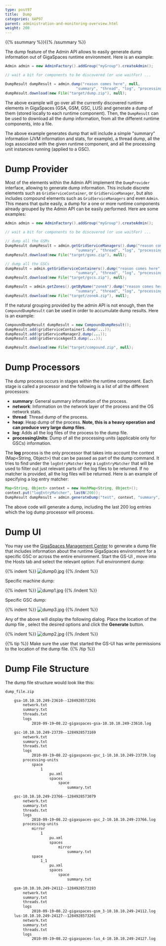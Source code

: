 ```yaml
---
type: post97
title:  Dump
categories: XAP97
parent: administration-and-monitoring-overview.html
weight: 200
---
```



{{% ssummary  %}}{{% /ssummary %}}


The dump feature of the Admin API allows to easily generate dump information out of GigaSpaces runtime environment. Here is an example:


```java
Admin admin = new AdminFactory().addGroup("myGroup").createAdmin();

// wait a bit for components to be discovered (or use waitFor) ...

DumpResult dumpResult = admin.dump("reason comes here", null,
                                "summary", "thread", "log", "processingUnits");
dumpResult.download(new File("target/dump.zip"), null);
```

The above example will go over all the currently discovered runtime elements in GigaSpaces (GSA, GSM, GSC, LUS) and generate a dump of them (stored locally to each runtime component). Then, the `DumpResult` can be used to download all the dump information, from all the different runtime components, into a file.

The above example generates dump that will include a simple "summary" information (JVM information and stats, for example), a thread dump, all the logs associated with the given runtime component, and all the processing unit instances running (applied to a GSC).

# Dump Provider

Most of the elements within the Admin API implement the `DumpProvider` interface, allowing to generate dump information. This include discrete elements such as `GridServiceContainer`, or `GridServiceManager`, but also includes compound elements such as `GridServiceManagers` and even `Admin`. This means that quite easily, a dump for a one or more runtime components already grouped by the Admin API can be easily performed. Here are some examples:


```java
Admin admin = new AdminFactory().addGroup("myGroup").createAdmin();

// wait a bit for components to be discovered (or use waitFor) ...

// dump all the GSMs
DumpResult dumpResult = admin.getGridServiceManagers().dump("reason comes here", null,
                                "summary", "thread", "log", "processingUnits");
dumpResult.download(new File("target/gsms.zip"), null);

// dump all the GSCs
dumpResult = admin.getGridServiceContainers().dump("reason comes here", null,
                                "summary", "thread", "log", "processingUnits");
dumpResult.download(new File("target/gscs.zip"), null);

dumpResult = admin.getZones().getByName("zoneA").dump("reason comes here", null,
                                "summary", "thread", "log", "processingUnits");
dumpResult.download(new File("target/zoneA.zip"), null);
```

If the natural grouping provided by the admin API is not enough, then the `CompoundDumpResult` can be used in order to accumulate dump results. Here is an example:


```java
CompoundDumpResult dumpResult = new CompoundDumpResult();
dumpResult.add(gridServiceContainer1.dump(...));
dumpResult.add(gridServiceManager2.dump(...));
dumpResult.add(gridServiceAgent3.dump(...));

dumpResult.download(new File("target/compound.zip", null);
```

# Dump Processors

The dump process occurs in stages within the runtime component. Each stage is called a processor and the following is a list of all the different processors:

- **summary**: General summary information of the process.
- **network**: Information on the network layer of the process and the OS network stats.
- **thread**: Thread dump of the process.
- **heap**: Heap dump of the process. **Note, this is a heavy operation and can produce very large dump files**.
- **log**: Adds all the log files of the process to the dump file.
- **processingUnits**: Dump of all the processing units (applicable only for GSCs) information.

The **log** process is the only processor that takes into account the context (Map<String, Object>) that can be passed as part of the dump command. It tries to find under the `logEntryMatcher` key a `LogEntryMatcher` that will be used to filter out just relevant parts of the log files to be returned. If no matcher is provided, all the log files will be returned. Here is an example of specifying a log entry matcher:


```java
Map<String, Object> context = new HashMap<String, Object>();
context.put("logEntryMatcher", lastN(200));
DumpResult dumpResult = admin.generateDump("test", context, "summary", "log");
```

The above code will generate a dump, including the last 200 log entries which the log dump processor will process.

# Dump UI

You may use the [GigaSpaces Management Center]({{%currentadmurl%}}/gigaspaces-management-center.html) to generate a dump file that includes information about the runtime GigaSpaces environment for a specific GSC or across the entire environment.
Start the GS-UI , move into the Hosts tab and select the relevant option:
Full environment dump:

{{% indent %}}
![dump0.jpg](/attachment_files/dump0.jpg)
{{% /indent %}}

Specific machine dump:

{{% indent %}}
![dump1.jpg](/attachment_files/dump1.jpg)
{{% /indent %}}

Specific GSC dump:

{{% indent %}}
![dump3.jpg](/attachment_files/dump3.jpg)
{{% /indent %}}

Any of the above will display the following dialog. Place the location of the dump file , select the desired options and click the **Generate** button.

{{% indent %}}
![dump2.jpg](/attachment_files/dump2.jpg)
{{% /indent %}}

{{% tip %}}
Make sure the user that started the GS-UI has write permissions to the location of the dump file.
{{% /tip %}}

# Dump File Structure

The dump file structure would look like this:


```bash
dump_file.zip

    gsa-10.10.10.249-23610--1284928573201
        network.txt
        summary.txt
        threads.txt
        logs
            2010-09-19~08.22-gigaspaces-gsa-10.10.10.249-23610.log

    gsc-10.10.10.249-23739--1284928573169
        network.txt
        summary.txt
        threads.txt
        logs
            2010-09-19~08.22-gigaspaces-gsc_1-10.10.10.249-23739.log
        processing-units
            space
                1
                    pu.xml
                    spaces
                        space
                            summary.txt

    gsc-10.10.10.249-23766--1284928573079
        network.txt
        summary.txt
        threads.txt
        logs
            2010-09-19~08.22-gigaspaces-gsc_2-10.10.10.249-23766.log
        processing-units
            mirror
                1
                    pu.xml
                    spaces
                        mirror
                            summary.txt
            space
                1_1
                    pu.xml
                    spaces
                        space
                            summary.txt

    gsm-10.10.10.249-24112--1284928573193
        network.txt
        summary.txt
        threads.txt
        logs
            2010-09-19~08.22-gigaspaces-gsm_3-10.10.10.249-24112.log
    lus-10.10.10.249-24127--1284928573201
        network.txt
        summary.txt
        threads.txt
        logs
            2010-09-19~08.22-gigaspaces-lus_4-10.10.10.249-24127.log
```

